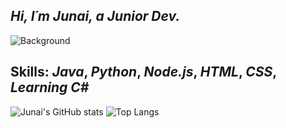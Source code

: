 ## *Hi, I´m Junai, a Junior Dev.*

![Background](https://i.pinimg.com/originals/d4/c1/7d/d4c17d48d9e0a5ac9986887163f435ec.jpg)

## Skills: *Java*, *Python*, *Node.js*, *HTML*, *CSS*, *Learning C#*

![Junai's GitHub stats](https://github-readme-stats.vercel.app/api?username=Junai22&show_icons=true&theme=radical)
![Top Langs](https://github-readme-stats.vercel.app/api/top-langs/?username=Junai22&show_icons=true&theme=radical)

